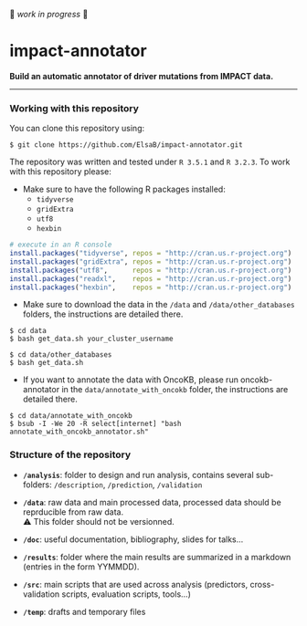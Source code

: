 :construction: *work in progress* :construction:

# impact-annotator

**Build an automatic annotator of driver mutations from IMPACT data.**

***

### Working with this repository
You can clone this repository using:
```shell
$ git clone https://github.com/ElsaB/impact-annotator.git
```

The repository was written and tested under `R 3.5.1` and `R 3.2.3`. To work with this repository please:

* Make sure to have the following R packages installed:
	* `tidyverse`
	* `gridExtra`
	* `utf8`
	* `hexbin`
```R
# execute in an R console
install.packages("tidyverse", repos = "http://cran.us.r-project.org")
install.packages("gridExtra", repos = "http://cran.us.r-project.org")
install.packages("utf8",      repos = "http://cran.us.r-project.org")
install.packages("readxl",    repos = "http://cran.us.r-project.org")
install.packages("hexbin",    repos = "http://cran.us.r-project.org")
```

* Make sure to download the data in the `/data` and `/data/other_databases` folders, the instructions are detailed there.
```shell
$ cd data
$ bash get_data.sh your_cluster_username
```
```shell
$ cd data/other_databases
$ bash get_data.sh
```

* If you want to annotate the data with OncoKB, please run oncokb-annotator in the `data/annotate_with_oncokb` folder, the instructions are detailed there.
```shell
$ cd data/annotate_with_oncokb
$ bsub -I -We 20 -R select[internet] "bash annotate_with_oncokb_annotator.sh"
```

### Structure of the repository

* **`/analysis`**: folder to design and run analysis, contains several sub-folders: `/description`, `/prediction`, `/validation`

* **`/data`**: raw data and main processed data, processed data should be reprducible from raw data.  
    :warning: This folder should not be versionned.

* **`/doc`**: useful documentation, bibliography, slides for talks...

* **`/results`**: folder where the main results are summarized in a markdown (entries in the form YYMMDD).

* **`/src`**: main scripts that are used across analysis (predictors, cross-validation scripts, evaluation scripts, tools...)

* **`/temp`**: drafts and temporary files
